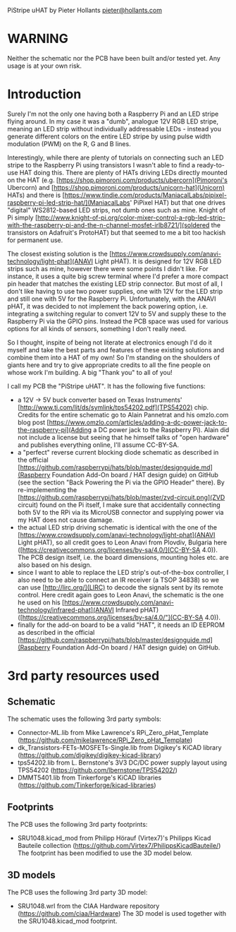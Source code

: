 PiStripe uHAT
by Pieter Hollants <pieter@hollants.com>

# WARNING

Neither the schematic nor the PCB have been built and/or tested yet.
Any usage is at your own risk.

# Introduction

Surely I'm not the only one having both a Raspberry Pi and an LED stripe
flying around. In my case it was a "dumb", analogue 12V RGB LED stripe,
meaning an LED strip without individually addressable LEDs - instead you
generate different colors on the entire LED stripe by using pulse width
modulation (PWM) on the R, G and B lines.

Interestingly, while there are plenty of tutorials on connecting such an
LED stripe to the Raspberry Pi using transistors I wasn't able to find a
ready-to-use HAT doing this. There are plenty of HATs driving LEDs
directly mounted on the HAT (e.g. [https://shop.pimoroni.com/products/ubercorn](Pimoroni's Ubercorn)
and [https://shop.pimoroni.com/products/unicorn-hat](Unicorn) HATs) and
there is [https://www.tindie.com/products/ManiacalLabs/pipixel-raspberry-pi-led-strip-hat/](ManiacalLabs' PiPixel HAT)
but that one drives "digital" WS2812-based LED strips, not dumb ones such
as mine. Knight of Pi simply [http://www.knight-of-pi.org/color-mixer-control-a-rgb-led-strip-with-the-raspberry-pi-and-the-n-channel-mosfet-irlb8721/](soldered the transistors on Adafruit's ProtoHAT)
but that seemed to me a bit too hackish for permanent use.

The closest existing solution is the [https://www.crowdsupply.com/anavi-technology/light-phat](ANAVI Light pHAT).
It is designed for 12V RGB LED strips such as mine, however there were
some points I didn't like. For instance, it uses a quite big screw terminal
where I'd prefer a more compact pin header that matches the existing LED
strip connector. But most of all, I don't like having to use two power
supplies, one with 12V for the LED strip and still one with 5V for the
Raspberry Pi. Unfortunately, with the ANAVI pHAT, it was decided to not
implement the back powering option, i.e. integrating a switching regular to
convert 12V to 5V and supply these to the Raspberry Pi via the GPIO pins.
Instead the PCB space was used for various options for all kinds of sensors,
something I don't really need.

So I thought, inspite of being not literate at electronics enough I'd do it
myself and take the best parts and features of these existing solutions and
combine them into a HAT of my own! So I'm standing on the shoulders of
giants here and try to give appropriate credits to all the fine people on
whose work I'm building. A big "Thank you" to all of you!

I call my PCB the "PiStripe uHAT". It has the following five functions:

- a 12V -> 5V buck converter based on Texas Instruments'
  [http://www.ti.com/lit/ds/symlink/tps54202.pdf](TPS54202) chip. Credits
  for the entire schematic go to Alain Pannetrat and his omzlo.com blog
  post [https://www.omzlo.com/articles/adding-a-dc-power-jack-to-the-raspberry-pi](Adding a DC power jack to the Raspberry Pi).
  Alain did not include a license but seeing that he himself talks of "open
  hardware" and publishes everything online, I'll assume CC-BY-SA.
- a "perfect" reverse current blocking diode schematic as described in the
  official [https://github.com/raspberrypi/hats/blob/master/designguide.md](Raspberry Foundation Add-On board / HAT design guide)
  on GitHub (see the section "Back Powering the Pi via the GPIO Header"
  there). By re-implementing the [https://github.com/raspberrypi/hats/blob/master/zvd-circuit.png](ZVD circuit)
  found on the Pi itself, I make sure that accidentally connecting both 5V
  to the RPi via its MicroUSB connector and supplying power via my HAT does
  not cause damage.
- the actual LED strip driving schematic is identical with the one of the
  [https://www.crowdsupply.com/anavi-technology/light-phat](ANAVI Light pHAT),
  so all credit goes to Leon Anavi from Plovdiv, Bulgaria here
  ([https://creativecommons.org/licenses/by-sa/4.0/](CC-BY-SA 4.0)). The PCB
  design itself, i.e. the board dimensions, mounting holes etc. are also
  based on his design.
- since I want to able to replace the LED strip's out-of-the-box controller,
  I also need to be able to connect an IR receiver (a TSOP 34838) so we can
  use [http://lirc.org/](LIRC) to decode the signals sent by its remote
  control. Here credit again goes to Leon Anavi, the schematic is the one he
  used on his [https://www.crowdsupply.com/anavi-technology/infrared-phat](ANAVI Infrared pHAT)
  ([https://creativecommons.org/licenses/by-sa/4.0/"](CC-BY-SA 4.0)).
- finally for the add-on board to be a valid "HAT", it needs an ID EEPROM as
  described in the official [https://github.com/raspberrypi/hats/blob/master/designguide.md](Raspberry Foundation Add-On board / HAT design guide)
  on GitHub.

# 3rd party resources used

## Schematic

The schematic uses the following 3rd party symbols:

* Connector-ML.lib from Mike Lawrence's RPi_Zero_pHat_Template
  (https://github.com/mikelawrence/RPi_Zero_pHat_Template)
* dk_Transistors-FETs-MOSFETs-Single.lib from Digikey's KiCAD
  library (https://github.com/digikey/digikey-kicad-library)
* tps54202.lib from L. Bernstone's 3V3 DC/DC power supply
  layout using TPS54202 (https://github.com/lbernstone/TPS54202/)
* DMMT5401.lib from Tinkerforge's KiCAD libraries
  (https://github.com/Tinkerforge/kicad-libraries)

## Footprints

The PCB uses the following 3rd party footprints:

* SRU1048.kicad_mod from Philipp Hörauf (Virtex7)'s
  Philipps Kicad Bauteile collection
  (https://github.com/Virtex7/PhilippsKicadBauteile/)
  The footprint has been modified to use the 3D model
  below.

## 3D models

The PCB uses the following 3rd party 3D model:

* SRU1048.wrl from the CIAA Hardware repository
  (https://github.com/ciaa/Hardware)
  The 3D model is used together with the SRU1048.kicad_mod
  footprint.
